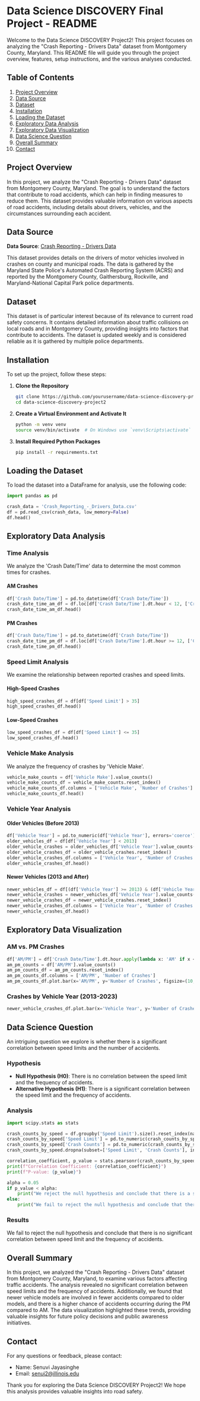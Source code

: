 # Data Science DISCOVERY Final Project - README

Welcome to the Data Science DISCOVERY Project2! This project focuses on analyzing the "Crash Reporting - Drivers Data" dataset from Montgomery County, Maryland. This README file will guide you through the project overview, features, setup instructions, and the various analyses conducted.

## Table of Contents

1. [Project Overview](#project-overview)
2. [Data Source](#data-source)
3. [Dataset](#dataset)
4. [Installation](#installation)
5. [Loading the Dataset](#loading-the-dataset)
6. [Exploratory Data Analysis](#exploratory-data-analysis)
7. [Exploratory Data Visualization](#exploratory-data-visualization)
8. [Data Science Question](#data-science-question)
9. [Overall Summary](#overall-summary)
10. [Contact](#contact)

## Project Overview

In this project, we analyze the "Crash Reporting - Drivers Data" dataset from Montgomery County, Maryland. The goal is to understand the factors that contribute to road accidents, which can help in finding measures to reduce them. This dataset provides valuable information on various aspects of road accidents, including details about drivers, vehicles, and the circumstances surrounding each accident.

## Data Source

**Data Source**: [Crash Reporting - Drivers Data](https://data.montgomerycountymd.gov/api/views/mmzv-x632/rows.csv?accessType=DOWNLOAD)

This dataset provides details on the drivers of motor vehicles involved in crashes on county and municipal roads. The data is gathered by the Maryland State Police's Automated Crash Reporting System (ACRS) and reported by the Montgomery County, Gaithersburg, Rockville, and Maryland-National Capital Park police departments.

## Dataset

This dataset is of particular interest because of its relevance to current road safety concerns. It contains detailed information about traffic collisions on local roads and in Montgomery County, providing insights into factors that contribute to accidents. The dataset is updated weekly and is considered reliable as it is gathered by multiple police departments.

## Installation

To set up the project, follow these steps:

1. **Clone the Repository**
    ```bash
    git clone https://github.com/yourusername/data-science-discovery-project2.git
    cd data-science-discovery-project2
    ```

2. **Create a Virtual Environment and Activate It**
    ```bash
    python -m venv venv
    source venv/bin/activate  # On Windows use `venv\Scripts\activate`
    ```

3. **Install Required Python Packages**
    ```bash
    pip install -r requirements.txt
    ```

## Loading the Dataset

To load the dataset into a DataFrame for analysis, use the following code:

```python
import pandas as pd

crash_data = 'Crash_Reporting_-_Drivers_Data.csv'
df = pd.read_csv(crash_data, low_memory=False)
df.head()
```

## Exploratory Data Analysis

### Time Analysis

We analyze the 'Crash Date/Time' data to determine the most common times for crashes.

#### AM Crashes

```python
df['Crash Date/Time'] = pd.to_datetime(df['Crash Date/Time'])
crash_date_time_am_df = df.loc[df['Crash Date/Time'].dt.hour < 12, ['Crash Date/Time']]
crash_date_time_am_df.head()
```

#### PM Crashes

```python
df['Crash Date/Time'] = pd.to_datetime(df['Crash Date/Time'])
crash_date_time_pm_df = df.loc[df['Crash Date/Time'].dt.hour >= 12, ['Crash Date/Time']]
crash_date_time_pm_df.head()
```

### Speed Limit Analysis

We examine the relationship between reported crashes and speed limits.

#### High-Speed Crashes

```python
high_speed_crashes_df = df[df['Speed Limit'] > 35]
high_speed_crashes_df.head()
```

#### Low-Speed Crashes

```python
low_speed_crashes_df = df[df['Speed Limit'] <= 35]
low_speed_crashes_df.head()
```

### Vehicle Make Analysis

We analyze the frequency of crashes by 'Vehicle Make'.

```python
vehicle_make_counts = df['Vehicle Make'].value_counts()
vehicle_make_counts_df = vehicle_make_counts.reset_index()
vehicle_make_counts_df.columns = ['Vehicle Make', 'Number of Crashes']
vehicle_make_counts_df.head()
```

### Vehicle Year Analysis

#### Older Vehicles (Before 2013)

```python
df['Vehicle Year'] = pd.to_numeric(df['Vehicle Year'], errors='coerce')
older_vehicles_df = df[df['Vehicle Year'] < 2013]
older_vehicle_crashes = older_vehicles_df['Vehicle Year'].value_counts()
older_vehicle_crashes_df = older_vehicle_crashes.reset_index()
older_vehicle_crashes_df.columns = ['Vehicle Year', 'Number of Crashes']
older_vehicle_crashes_df.head()
```

#### Newer Vehicles (2013 and After)

```python
newer_vehicles_df = df[(df['Vehicle Year'] >= 2013) & (df['Vehicle Year'] <= 2023)]
newer_vehicle_crashes = newer_vehicles_df['Vehicle Year'].value_counts()
newer_vehicle_crashes_df = newer_vehicle_crashes.reset_index()
newer_vehicle_crashes_df.columns = ['Vehicle Year', 'Number of Crashes']
newer_vehicle_crashes_df.head()
```

## Exploratory Data Visualization

### AM vs. PM Crashes

```python
df['AM/PM'] = df['Crash Date/Time'].dt.hour.apply(lambda x: 'AM' if x < 12 else 'PM')
am_pm_counts = df['AM/PM'].value_counts()
am_pm_counts_df = am_pm_counts.reset_index()
am_pm_counts_df.columns = ['AM/PM', 'Number of Crashes']
am_pm_counts_df.plot.bar(x='AM/PM', y='Number of Crashes', figsize=(10, 6))
```

### Crashes by Vehicle Year (2013-2023)

```python
newer_vehicle_crashes_df.plot.bar(x='Vehicle Year', y='Number of Crashes', figsize=(14, 7))
```

## Data Science Question

An intriguing question we explore is whether there is a significant correlation between speed limits and the number of accidents.

### Hypothesis

- **Null Hypothesis (H0)**: There is no correlation between the speed limit and the frequency of accidents.
- **Alternative Hypothesis (H1)**: There is a significant correlation between the speed limit and the frequency of accidents.

### Analysis

```python
import scipy.stats as stats

crash_counts_by_speed = df.groupby('Speed Limit').size().reset_index(name='Crash Counts')
crash_counts_by_speed['Speed Limit'] = pd.to_numeric(crash_counts_by_speed['Speed Limit'], errors='coerce')
crash_counts_by_speed['Crash Counts'] = pd.to_numeric(crash_counts_by_speed['Crash Counts'], errors='coerce')
crash_counts_by_speed.dropna(subset=['Speed Limit', 'Crash Counts'], inplace=True)

correlation_coefficient, p_value = stats.pearsonr(crash_counts_by_speed['Speed Limit'], crash_counts_by_speed['Crash Counts'])
print(f"Correlation Coefficient: {correlation_coefficient}")
print(f"P-value: {p_value}")

alpha = 0.05
if p_value < alpha:
    print("We reject the null hypothesis and conclude that there is a significant correlation between speed limit and the frequency of accidents.")
else:
    print("We fail to reject the null hypothesis and conclude that there is no significant correlation between speed limit and the frequency of accidents.")
```

### Results

We fail to reject the null hypothesis and conclude that there is no significant correlation between speed limit and the frequency of accidents.

## Overall Summary

In this project, we analyzed the "Crash Reporting - Drivers Data" dataset from Montgomery County, Maryland, to examine various factors affecting traffic accidents. The analysis revealed no significant correlation between speed limits and the frequency of accidents. Additionally, we found that newer vehicle models are involved in fewer accidents compared to older models, and there is a higher chance of accidents occurring during the PM compared to AM. The data visualization highlighted these trends, providing valuable insights for future policy decisions and public awareness initiatives.

## Contact

For any questions or feedback, please contact:

- Name: Senuvi Jayasinghe
- Email: senuj2@illinois.edu

Thank you for exploring the Data Science DISCOVERY Project2! We hope this analysis provides valuable insights into road safety.

